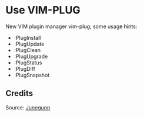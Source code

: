 # Use VIM-PLUG
New VIM plugin manager vim-plug; some usage hints:

* :PlugInstall
* :PlugUpdate
* :PlugClean
* :PlugUpgrade
* :PlugStatus
* :PlugDiff
* :PlugSnapshot

## Credits
Source: [Junegunn](https://github.com/junegunn/vim-plug)
